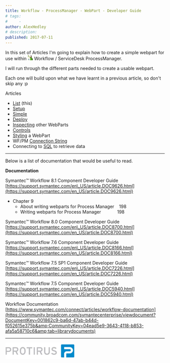 ```yaml
---
title: Workflow - ProcessManager - WebPart - Developer Guide
# tags:
#     - 
author: AlexHedley
# description: 
published: 2017-07-11
---
```


In this set of Articles I'm going to explain how to create a simple webpart for use within ![Workflow](images\Workflow.png) Workflow / ServiceDesk ProcessManager.
  
I will run through the different parts needed to create a usable webpart.
  
Each one will build upon what we have learnt in a previous article, so don't skip any :p
  
Articles
  
- [List](https://community.broadcom.com/symantecenterprise/viewdocument?DocumentKey=aa0478d7-5f5a-4be4-8369-4c74f963deeb&amp;CommunityKey=04ead5e9-3643-4118-b853-afa5a58710c6&amp;tab=librarydocuments) (this)
- [Setup](https://community.broadcom.com/symantecenterprise/viewdocument?DocumentKey=36a9f5ee-ab0b-42e7-a75e-590ba4f256ec&amp;CommunityKey=04ead5e9-3643-4118-b853-afa5a58710c6&amp;tab=librarydocuments)
- [Simple](https://community.broadcom.com/symantecenterprise/viewdocument?DocumentKey=a3b54e8a-7492-4397-8512-8828defe25a7&amp;CommunityKey=04ead5e9-3643-4118-b853-afa5a58710c6&amp;tab=librarydocuments)
- [Deploy](https://community.broadcom.com/symantecenterprise/viewdocument?DocumentKey=74973282-5d27-4b12-a0d3-9ad29d38a2ce&amp;CommunityKey=a067504a-9710-492c-bbef-18d2ed6b44af&amp;tab=librarydocuments)
- [Inspecting](https://community.broadcom.com/symantecenterprise/viewdocument?DocumentKey=c1b3103c-afad-45f8-9f17-244fff752121&amp;CommunityKey=04ead5e9-3643-4118-b853-afa5a58710c6&amp;tab=librarydocuments) other WebParts
- [Controls](https://community.broadcom.com/symantecenterprise/viewdocument?DocumentKey=c20f9b40-20f8-4693-937a-7ca431c4d7ce&amp;CommunityKey=04ead5e9-3643-4118-b853-afa5a58710c6&amp;tab=librarydocuments)
- [Styling](https://community.broadcom.com/symantecenterprise/viewdocument?DocumentKey=ef6ee8c6-01c1-4ff5-ac42-5df52d46df04&amp;CommunityKey=04ead5e9-3643-4118-b853-afa5a58710c6&amp;tab=librarydocuments) a WebPart
- WF/PM [Connection String](https://community.broadcom.com/symantecenterprise/viewdocument?DocumentKey=849d26ef-084e-426b-a064-fbb86730e6b8&amp;CommunityKey=04ead5e9-3643-4118-b853-afa5a58710c6&amp;tab=librarydocuments)
- Connecting to [SQL](https://community.broadcom.com/symantecenterprise/viewdocument?DocumentKey=77434eb5-7ee1-4bb4-bef1-ef566cce61fb&amp;CommunityKey=04ead5e9-3643-4118-b853-afa5a58710c6&amp;tab=librarydocuments) to retrieve data

- - -
  
Below is a list of documentation that would be useful to read.
  
**Documentation**
  
Symantec™ Workflow 8.1 Component Developer Guide  
[https://support.symantec.com/en\_US/article.DOC9626.html](https://support.symantec.com/en_US/article.DOC9626.html)

- Chapter 9
    - About writing webparts for Process Manager    198
    - Writing webparts for Process Manager             198

Symantec™ Workflow 8.0 Component Developer Guide  
[https://support.symantec.com/en\_US/article.DOC8700.html](https://support.symantec.com/en_US/article.DOC8700.html)
  
Symantec™ Workflow 7.6 Component Developer Guide  
[https://support.symantec.com/en\_US/article.DOC8166.html](https://support.symantec.com/en_US/article.DOC8166.html)
  
Symantec™ Workflow 7.5 SP1 Component Developer Guide  
[https://support.symantec.com/en\_US/article.DOC7226.html](https://support.symantec.com/en_US/article.DOC7226.html)  
  
Symantec™ Workflow 7.5 Component Developer Guide  
[https://support.symantec.com/en\_US/article.DOC5940.html](https://support.symantec.com/en_US/article.DOC5940.html)
  
Workflow Documentation  
[https://www.symantec.com/connect/articles/workflow-documentation](https://community.broadcom.com/symantecenterprise/viewdocument?DocumentKey=001862c9-ba6d-47ab-b44d-f052615e375b&amp;CommunityKey=04ead5e9-3643-4118-b853-afa5a58710c6&amp;tab=librarydocuments)
  
- - -
  
[![Protirus](images\Protirus.png)](https://www.protirus.com/)
